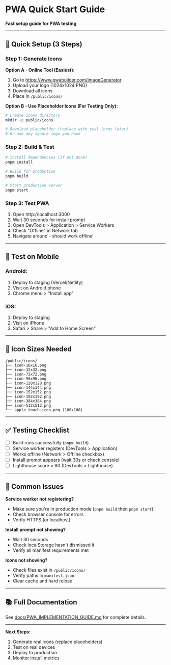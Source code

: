 # PWA Quick Start Guide
**Fast setup guide for PWA testing**

---

## 🚀 Quick Setup (3 Steps)

### **Step 1: Generate Icons**

**Option A - Online Tool (Easiest):**
1. Go to https://www.pwabuilder.com/imageGenerator
2. Upload your logo (1024x1024 PNG)
3. Download all icons
4. Place in `/public/icons/`

**Option B - Use Placeholder Icons (For Testing Only):**
```bash
# Create icons directory
mkdir -p public/icons

# Download placeholder (replace with real icons later)
# Or use any square logo you have
```

### **Step 2: Build & Test**

```bash
# Install dependencies (if not done)
pnpm install

# Build for production
pnpm build

# Start production server
pnpm start
```

### **Step 3: Test PWA**

1. Open http://localhost:3000
2. Wait 30 seconds for install prompt
3. Open DevTools > Application > Service Workers
4. Check "Offline" in Network tab
5. Navigate around - should work offline!

---

## 📱 Test on Mobile

### **Android:**
1. Deploy to staging (Vercel/Netlify)
2. Visit on Android phone
3. Chrome menu > "Install app"

### **iOS:**
1. Deploy to staging
2. Visit on iPhone
3. Safari > Share > "Add to Home Screen"

---

## 🎨 Icon Sizes Needed

```
/public/icons/
├── icon-16x16.png
├── icon-32x32.png
├── icon-72x72.png
├── icon-96x96.png
├── icon-128x128.png
├── icon-144x144.png
├── icon-152x152.png
├── icon-192x192.png
├── icon-384x384.png
├── icon-512x512.png
└── apple-touch-icon.png (180x180)
```

---

## ✅ Testing Checklist

- [ ] Build runs successfully (`pnpm build`)
- [ ] Service worker registers (DevTools > Application)
- [ ] Works offline (Network > Offline checkbox)
- [ ] Install prompt appears (wait 30s or check console)
- [ ] Lighthouse score > 90 (DevTools > Lighthouse)

---

## 🐛 Common Issues

**Service worker not registering?**
- Make sure you're in production mode (`pnpm build` then `pnpm start`)
- Check browser console for errors
- Verify HTTPS (or localhost)

**Install prompt not showing?**
- Wait 30 seconds
- Check localStorage hasn't dismissed it
- Verify all manifest requirements met

**Icons not showing?**
- Check files exist in `/public/icons/`
- Verify paths in `manifest.json`
- Clear cache and hard reload

---

## 📚 Full Documentation

See [docs/PWA_IMPLEMENTATION_GUIDE.md](docs/PWA_IMPLEMENTATION_GUIDE.md) for complete details.

---

**Next Steps:**
1. Generate real icons (replace placeholders)
2. Test on real devices
3. Deploy to production
4. Monitor install metrics
